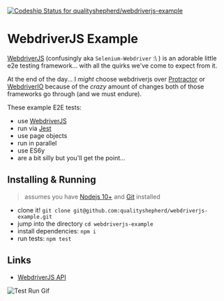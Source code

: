 [![Codeship Status for qualityshepherd/webdriverjs-example](https://app.codeship.com/projects/3642cc20-4621-0135-6835-62afb45a34d4/status?branch=main)](https://app.codeship.com/projects/231337)

# WebdriverJS Example

[WebdriverJS](https://www.selenium.dev/documentation) (confusingly aka `Selenium-Webdriver` :\ ) is an adorable little e2e testing framework... with all the quirks we've come to expect from it.

At the end of the day... I _might_ choose webdriverjs over [Protractor](https://github.com/qualityshepherd/protractor-example) or [WebdriverIO](https://github.com/qualityshepherd/wdio-example) because of the _crazy_ amount of changes both of those frameworks go through (and we must endure).

These example E2E tests:
  - use [WebdriverJS](https://www.npmjs.com/package/selenium-webdriver)
  - run via [Jest](https://jestjs.io/)
  - use page objects
  - run in parallel
  - use ES6y
  - are a bit silly but you'll get the point...

## Installing & Running
> assumes you have [Nodejs 10+](https://nodejs.org/en) and [Git](https://git-scm.com/downloads) installed
- clone it! `git clone git@github.com:qualityshepherd/webdriverjs-example.git`
- jump into the directory `cd webdriverjs-example`
- install dependencies: `npm i`
- run tests: `npm test`

## Links
- [WebdriverJS API](https://seleniumhq.github.io/selenium/docs/api/javascript/module/selenium-webdriver/index.html)

![Test Run Gif](https://qualityshepherd.com/screencasts/webdriverjs-example.gif)